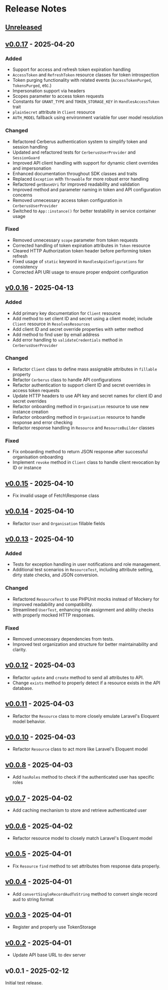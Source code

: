 # Release Notes

## [Unreleased](https://github.com/cerberus-iam/cerberus-iam-sdk/compare/v0.0.17...0.0.x)

## [v0.0.17](https://github.com/cerberus-iam/laravel-sdk/compare/v0.0.16...v0.0.17) - 2025-04-20

### Added

- Support for access and refresh token expiration handling
- `AccessToken` and `RefreshToken` resource classes for token introspection
- Token purging functionality with related events (`AccessTokenPurged`, `TokensPurged`, etc.)
- Impersonation support via headers
- Scopes parameter to access token requests
- Constants for `GRANT_TYPE` and `TOKEN_STORAGE_KEY` in `HandlesAccessToken` trait
- `plainSecret` attribute in `Client` resource
- `AUTH_MODEL` fallback using environment variable for user model resolution

### Changed

- Refactored Cerberus authentication system to simplify token and session handling
- Updated and refactored tests for `CerberusUserProvider` and `SessionGuard`
- Improved API client handling with support for dynamic client overrides and impersonation
- Enhanced documentation throughout SDK classes and traits
- Replaced `Exception` with `Throwable` for more robust error handling
- Refactored `getBaseUri` for improved readability and validation
- Improved method and parameter naming in token and API configuration concerns
- Removed unnecessary access token configuration in `CerberusUserProvider`
- Switched to `App::instance()` for better testability in service container usage

### Fixed

- Removed unnecessary `scope` parameter from token requests
- Corrected handling of token expiration attributes in `Token` resource
- Cleared HTTP Authorization token header before performing token refresh
- Fixed usage of `static` keyword in `HandlesApiConfigurations` for consistency
- Corrected API URI usage to ensure proper endpoint configuration

## [v0.0.16](https://github.com/cerberus-iam/laravel-sdk/compare/v0.0.15...v0.0.16) - 2025-04-13

### Added

- Add primary key documentation for `Client` resource
- Add method to set client ID and secret using a client model; include `Client` resource in `ResolvesResources`
- Add client ID and secret override properties with setter method
- Add method to find user by email address
- Add error handling to `validateCredentials` method in `CerberusUserProvider`

### Changed

- Refactor `Client` class to define mass assignable attributes in `fillable` property
- Refactor `Cerberus` class to handle API configurations
- Refactor authentication to support client ID and secret overrides in access token requests
- Update HTTP headers to use API key and secret names for client ID and secret overrides
- Refactor onboarding method in `Organisation` resource to use new instance creation
- Refactor onboarding method in `Organisation` resource to handle response and error checking
- Refactor response handling in `Resource` and `ResourceBuilder` classes

### Fixed

- Fix onboarding method to return JSON response after successful organisation onboarding
- Implement `revoke` method in `Client` class to handle client revocation by ID or instance

## [v0.0.15](https://github.com/cerberus-iam/laravel-sdk/compare/v0.0.14...v0.0.15) - 2025-04-10

- Fix invalid usage of Fetch\Response class

## [v0.0.14](https://github.com/cerberus-iam/laravel-sdk/compare/v0.0.13...v0.0.14) - 2025-04-10

- Refactor `User` and `Organisation` fillable fields

## [v0.0.13](https://github.com/cerberus-iam/laravel-sdk/compare/v0.0.12...v0.0.13) - 2025-04-10

### Added

- Tests for exception handling in user notifications and role management.
- Additional test scenarios in `ResourceTest`, including attribute setting, dirty state checks, and JSON conversion.

### Changed

- Refactored `ResourceTest` to use PHPUnit mocks instead of Mockery for improved readability and compatibility.
- Streamlined `UserTest`, enhancing role assignment and ability checks with properly mocked HTTP responses.

### Fixed

- Removed unnecessary dependencies from tests.
- Improved test organization and structure for better maintainability and clarity.

## [v0.0.12](https://github.com/cerberus-iam/laravel-sdk/compare/v0.0.11...v0.0.12) - 2025-04-03

- Refactor `update` and `create` method to send all attributes to API.
- Change `exists` method to properly detect if a resource exists in the API database.

## [v0.0.11](https://github.com/cerberus-iam/laravel-sdk/compare/v0.0.10...v0.0.11) - 2025-04-03

- Refactor the `Resource` class to more closely emulate Laravel's Eloquent model behavior.

## [v0.0.10](https://github.com/cerberus-iam/laravel-sdk/compare/v0.0.9...v0.0.10) - 2025-04-03

- Refactor `Resource` class to act more like Laravel's Eloquent model

## [v0.0.8](https://github.com/cerberus-iam/laravel-sdk/compare/v0.0.7...v0.0.8) - 2025-04-03

- Add `hasRoles` method to check if the authenticated user has specific roles

## [v0.0.7](https://github.com/cerberus-iam/laravel-sdk/compare/v0.0.6...v0.0.7) - 2025-04-02

- Add caching mechanism to store and retrieve authenticated user

## [v0.0.6](https://github.com/cerberus-iam/laravel-sdk/compare/v0.0.5...v0.0.6) - 2025-04-02

- Refactor resource model to closely match Laravel's Eloquent model

## [v0.0.5](https://github.com/cerberus-iam/laravel-sdk/compare/v0.0.4...v0.0.5) - 2025-04-01

- Fix `Resource` `find` method to set attributes from response data properly.

## [v0.0.4](https://github.com/cerberus-iam/laravel-sdk/compare/v0.0.3...v0.0.4) - 2025-04-01

- Add `convertSingleRecordAudToString` method to convert single record aud to string format

## [v0.0.3](https://github.com/cerberus-iam/laravel-sdk/compare/v0.0.2...v0.0.3) - 2025-04-01

- Register and properly use TokenStorage

## [v0.0.2](https://github.com/cerberus-iam/laravel-sdk/compare/v0.0.1...v0.0.2) - 2025-04-01

- Update API base URL to dev server

## v0.0.1 - 2025-02-12

Initial test release.

